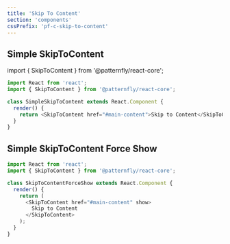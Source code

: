 ```yaml
---
title: 'Skip To Content'
section: 'components'
cssPrefix: 'pf-c-skip-to-content'
---
```


## Simple SkipToContent

import { SkipToContent } from '@patternfly/react-core';

```js
import React from 'react';
import { SkipToContent } from '@patternfly/react-core';

class SimpleSkipToContent extends React.Component {
  render() {
    return <SkipToContent href="#main-content">Skip to Content</SkipToContent>;
  }
}
```


## Simple SkipToContent Force Show
```js
import React from 'react';
import { SkipToContent } from '@patternfly/react-core';

class SkipToContentForceShow extends React.Component {
  render() {
    return (
      <SkipToContent href="#main-content" show>
        Skip to Content
      </SkipToContent>
    );
  }
}
```
